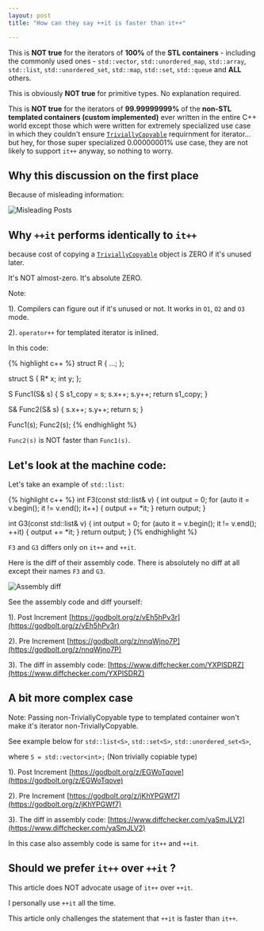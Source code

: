 ```yaml
---
layout: post
title: "How can they say ++it is faster than it++"

---
```


This is **NOT true** for the iterators of **100%** of the **STL containers** - including the commonly used ones - `std::vector`,    `std::unordered_map`,    `std::array`,   `std::list`,   `std::unordered_set`,   `std::map`,   `std::set`,   `std::queue` and **ALL** others.

This is obviously **NOT true** for primitive types. No explanation required.

This is **NOT true** for the iterators of **99.99999999%** of the **non-STL templated containers (custom implemented)** ever written in the entire C++ world except those which were written for extremely specialized use case in which they couldn't ensure [`TriviallyCopyable`](https://en.cppreference.com/w/cpp/named_req/TriviallyCopyable) requirnment for iterator... but hey, for those super specialized 0.00000001% use case, they are not likely to support `it++` anyway, so nothing to worry.


## Why this discussion on the first place

Because of misleading information:

![Misleading Posts]({{site.baseurl}}/images/pre_increment/misleading_post_stamped_resize1.png "Misleading Posts")

## Why `++it` performs identically to `it++`

because cost of copying a [`TriviallyCopyable`](https://en.cppreference.com/w/cpp/named_req/TriviallyCopyable) object is ZERO if it's unused later.

It's NOT almost-zero. It's absolute ZERO.

Note:

1). Compilers can figure out if it's unused or not. It works in `O1`, `O2` and `O3` mode.

2). `operator++` for templated iterator is inlined.

In this code:

{% highlight c++ %}
struct R {
  ...;
};

struct S {
  R* x;
  int y;
};

S Func1(S& s) {
  S s1_copy = s;
  s.x++;
  s.y++;
  return s1_copy;
}

S& Func2(S& s) {
  s.x++;
  s.y++;
  return s;
}

Func1(s);
Func2(s);
{% endhighlight %}


`Func2(s)` is NOT faster than `Func1(s)`.

## Let's look at the machine code:

Let's take an example of `std::list`:

{% highlight c++ %}
int F3(const std::list<int>& v) {
    int output = 0;
    for (auto it = v.begin(); it != v.end(); it++) {
        output += *it;
    }
    return output;
}

int G3(const std::list<int>& v) {
    int output = 0;
    for (auto it = v.begin(); it != v.end(); ++it) {
        output += *it;
    }
    return output;
}
{% endhighlight %}


`F3` and `G3` differs only on `it++` and `++it`.

Here is the diff of their assembly code. There is absolutely no diff at all except their names `F3` and `G3`.

![Assembly diff]({{site.baseurl}}/images/pre_increment/std_list_pre_increment_diff.png "Assembly diff")

See the assembly code and diff yourself:

1). Post Increment [https://godbolt.org/z/vEh5hPv3r](https://godbolt.org/z/vEh5hPv3r)

2). Pre Increment [https://godbolt.org/z/nnqWjno7P](https://godbolt.org/z/nnqWjno7P)

3). The diff in assembly code: [https://www.diffchecker.com/YXPlSDRZ](https://www.diffchecker.com/YXPlSDRZ)

## A bit more complex case

Note: Passing non-TriviallyCopyable type to templated container won't make it's iterator non-TriviallyCopyable.

See example below for `std::list<S>`, `std::set<S>`, `std::unordered_set<S>`,

where `S = std::vector<int>;`  (Non trivially copiable type)


1). Post Increment [https://godbolt.org/z/EGWoTqove](https://godbolt.org/z/EGWoTqove)

2). Pre Increment [https://godbolt.org/z/jKhYPGWf7](https://godbolt.org/z/jKhYPGWf7)

3). The diff in assembly code: [https://www.diffchecker.com/yaSmJLV2](https://www.diffchecker.com/yaSmJLV2)

In this case also assembly code is same for `it++` and `++it`.



## Should we prefer `it++` over `++it` ?

This article does NOT advocate usage of `it++` over `++it`.

I personally use `++it` all the time.

This article only challenges the statement that `++it` is faster than `it++`.

<!--

## Discussion:

<iframe id="reddit-embed" src="https://www.redditmedia.com/r/cpp/comments/v2u0ld/how_dare_they_say_it_is_faster_than_it/?ref_source=embed&amp;ref=share&amp;embed=true" sandbox="allow-scripts allow-same-origin allow-popups" style="border: none;" height="127" width="640" scrolling="no"></iframe>

-->
